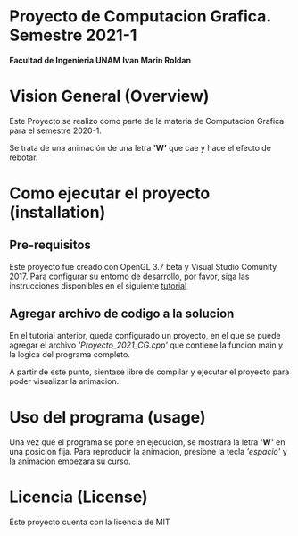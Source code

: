 # Proyecto de Computacion Grafica. Semestre 2021-1
**Facultad de Ingenieria UNAM**
**Ivan Marin Roldan**

# Vision General (Overview)

Este Proyecto se realizo como parte de la materia de Computacion Grafica para el semestre 2020-1.

Se trata de una animación de una letra **'W'** que cae y hace el efecto de rebotar.

# Como ejecutar el proyecto (installation)

## Pre-requisitos

Este proyecto fue creado con OpenGL 3.7 beta y Visual Studio Comunity 2017. Para configurar su entorno de desarrollo, por favor, siga las instrucciones disponibles en el siguiente [tutorial](https://www.absingh.com/opengl/)

## Agregar archivo de codigo a la solucion

En el tutorial anterior, queda configurado un proyecto, en el que se puede agregar el archivo _'Proyecto_2021_CG.cpp'_ que contiene la funcion main y la logica del programa completo.

A partir de este punto, sientase libre de compilar y ejecutar el proyecto para poder visualizar la animacion.

# Uso del programa (usage)

Una vez que el programa se pone en ejecucion, se mostrara la letra **'W'** en una posicion fija. Para reproducir la animacion, presione la tecla *'espacio'* y la animacion empezara su curso.

# Licencia (License)

Este proyecto cuenta con la licencia de MIT
